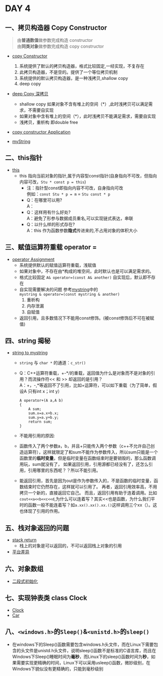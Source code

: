 # DAY 4  
## 一、拷贝构造器 Copy Constructor
> 由**普通数值**做参数完成构造 constructor  
> 由**同类对象**做参数完成构造 copy constructor
- [copy Constructor](https://github.com/zwx2000/Cpp_Space/blob/master/Cpp/day04/01copyCpnstructor/main.cpp)  
    1. 系统提供了默认的拷贝构造器，格式比较固定,一经实现，不复存在
    2. 此拷贝构造器，不是空的。提供了一个等位拷贝机制
    3. 系统提供的默认拷贝构造器，是一种浅拷贝,shallow copy
    4. deep copy
- [deep Copy 深拷贝](https://github.com/zwx2000/Cpp_Space/blob/master/Cpp/day04/02deepcopy/main.cpp)  
    - shallow copy 如果对象不含有堆上的空间（*）,此时浅拷贝可以满足需求，不需要自实现
    - 如果对象中含有堆上的空间（*），此时浅拷贝不能满足需求，需要自实现
    - 浅拷贝，重析构 即double free

- [copy constructor Application](https://github.com/zwx2000/Cpp_Space/blob/master/Cpp/day04/03copyconstructorApp/main.cpp)   
- [myString](https://github.com/zwx2000/Cpp_Space/tree/master/Cpp/day04/04mystring)  
## 二、this指针  
- [this](https://github.com/zwx2000/Cpp_Space/blob/master/Cpp/day04/05this/main.cpp)  
    - this 指向当前对象的指针,属于内容型const指针(自身指向不可改，但指向内容可改，`Stu * const p = this`)  
        - 注：指针型const即指向内容不可改，自身指向可改  
        例如：`const Stu * p = m` = `Stu const * p`
        - Q：在哪里可以用?  
          A：
        - Q：这样用有什么好处?  
          A：避免了形参与数据成员重名,可以实现链式表达，串联
        - Q：以什么样的形式存在?  
          A：this 作为函数参数**隐式**传进来的,不占用对象的体积大小  
## 三、赋值运算符重载 operator =  
- [operator Assignment](https://github.com/zwx2000/Cpp_Space/blob/master/Cpp/day04/06operatorAssignment/main.cpp) 
    - 系统提供默认的赋值运算符重载，浅赋值
    - 如果对象中，不存在由*构成的堆空间，此时默认也是可以满足需求的。
    - 格式比较固定 `A& operator=(const A& another)` 自实现后，默认即不存在
    - 自实现需要解决的问题 参考[mystring](https://github.com/zwx2000/Cpp_Space/blob/master/Cpp/day04/04mystring/mystring.cpp)中的  
    `mystring & operator=(const mystring & another)`
        1. 重析构  
        2. 内存泄漏
        3. 自赋值
    - 返回引用，且多数情况下不能用const修饰。(被const修饰后不可在被赋值)  
## 四、string 揭秘  
- [string to mystring](https://github.com/zwx2000/Cpp_Space/tree/master/Cpp/day04/07mystring_v2)  
    - `string` 与 `char *` 的通道：`c_str()`  
    - Q：C++运算符重载，+-*/的重载，返回值为什么是对象而不是对象的引用？而流操作符<< 和 >> 却返回的是引用？  
      A：+，-,*等返回不了引用，比如+运算符，可以如下重载（为了简单，假设A 只有int x；int y）  

      ```
      A operator+(A a,A b) 
      {
          A sum;   
          sum.x=a.x+b.x; 
          sum.y=a.y+b.y;   
          return sum; 
      }
    - 不能用引用的原因:  
    - 函数传入了两个参数a，b，并且+只能传入两个参数（c++不允许自己创造运算符），这样就限定了和sum不能作为参数传入，所以sum只能是一个函数里的**临时变量**，但是临时变量在函数结束时是要销毁的，那么函数调用玩，sum就没有了， 如果返回引用，引用源都已经没有了，还怎么引用，引用哪里的东西呢？？所以不能引用。 
    - 能返回引用，首先是因为out是作为参数传入的，不是函数的临时变量，函数结束时它仍然存在，这样就可以引用了。  再者，返回引用效率高，不用拷贝一个新的，直接返回它自己。 而且，返回引用有助于连着调用。比如`cout<<a<<b<<c<<d`,为什么可以连着写？其实<<也是函数，为什么我们平时的函数一般不能连着写？如`a.xx().xx().xx.()`这样调用三个xx（）。这也体现了引用的作用。 
## 五、栈对象返回的问题
- [stack return](https://github.com/zwx2000/Cpp_Space/blob/master/Cpp/day04/08stackreturn/main.cpp)  
    - 栈上的对象是可以返回的，不可以返回栈上对象的引用
- [平台差异](https://github.com/zwx2000/Cpp_Space/blob/master/Cpp/day04/09test/main.cpp)  
## 六、对象数组
- [二段式初始化](https://github.com/zwx2000/Cpp_Space/blob/master/Cpp/day04/10objArray/main.cpp)  
## 七、实现钟表类 class Clock  
- [Clock](https://github.com/zwx2000/Cpp_Space/blob/master/Cpp/day04/11clock/main.cpp)  
- [Car](https://github.com/zwx2000/Cpp_Space/blob/master/Cpp/day04/12Car/main.cpp)  
##  八、`<windows.h>`的`Sleep()`&`<unistd.h>`的`sleep()`  
-  在windows下的Sleep()函数需要包含windows.h头文件，而在Linux下需要包含的头文件是unistd.h头文件，说明sleep()函数不是标准的C语言库，而且在Windows下Sleep()睡眠时间为**毫秒**，而Linux下的sleep()函数时间为**秒**，如果需要实现更精确的时间，Linux下可以采用usleep()函数，微妙级别，在Windows下貌似没有更精确的，只能到毫秒级别